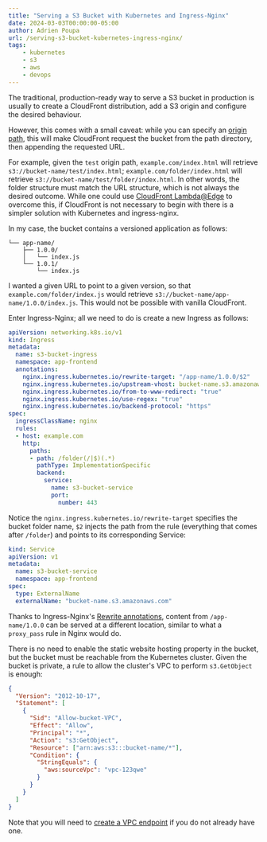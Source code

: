 ```yaml
---
title: "Serving a S3 Bucket with Kubernetes and Ingress-Nginx"
date: 2024-03-03T00:00:00-05:00
author: Adrien Poupa
url: /serving-s3-bucket-kubernetes-ingress-nginx/
tags:
    - kubernetes
    - s3
    - aws
    - devops
---
```


The traditional, production-ready way to serve a S3 bucket in production is usually to create a CloudFront distribution,
add a S3 origin and configure the desired behaviour.

However, this comes with a small caveat: while you can specify an 
[origin path](https://docs.aws.amazon.com/AmazonCloudFront/latest/DeveloperGuide/distribution-web-values-specify.html#DownloadDistValuesOriginPath), 
this will make CloudFront request the bucket from the path directory, then appending the requested URL.

For example, given the `test` origin path, `example.com/index.html` will retrieve `s3://bucket-name/test/index.html`;
`example.com/folder/index.html` will retrieve `s3://bucket-name/test/folder/index.html`. In other words, the folder structure
must match the URL structure, which is not always the desired outcome. 
While one could use [CloudFront Lambda@Edge](https://docs.aws.amazon.com/AmazonCloudFront/latest/DeveloperGuide/lambda-at-the-edge.html) 
to overcome this, if CloudFront is not necessary to begin with there is a simpler solution with Kubernetes and ingress-nginx.

In my case, the bucket contains a versioned application as follows:
```
└── app-name/
    ├── 1.0.0/
    │   └── index.js
    └── 1.0.1/
        └── index.js
```

I wanted a given URL to point to a given version, so that `example.com/folder/index.js` would retrieve
`s3://bucket-name/app-name/1.0.0/index.js`. This would not be possible with vanilla CloudFront.

Enter Ingress-Nginx; all we need to do is create a new Ingress as follows:
```yaml
apiVersion: networking.k8s.io/v1
kind: Ingress
metadata:
  name: s3-bucket-ingress
  namespace: app-frontend
  annotations:
    nginx.ingress.kubernetes.io/rewrite-target: "/app-name/1.0.0/$2"
    nginx.ingress.kubernetes.io/upstream-vhost: bucket-name.s3.amazonaws.com
    nginx.ingress.kubernetes.io/from-to-www-redirect: "true"
    nginx.ingress.kubernetes.io/use-regex: "true"
    nginx.ingress.kubernetes.io/backend-protocol: "https"
spec:
  ingressClassName: nginx
  rules:
  - host: example.com
    http:
      paths:
      - path: /folder(/|$)(.*)
        pathType: ImplementationSpecific
        backend:
          service:
            name: s3-bucket-service
            port:
              number: 443
```
Notice the `nginx.ingress.kubernetes.io/rewrite-target` specifies the bucket folder name, `$2` injects the path from the
rule (everything that comes after `/folder`) and points to its corresponding Service:
```yaml
kind: Service
apiVersion: v1
metadata:
  name: s3-bucket-service
  namespace: app-frontend
spec:
  type: ExternalName
  externalName: "bucket-name.s3.amazonaws.com"
```

Thanks to Ingress-Nginx's [Rewrite annotations](https://kubernetes.github.io/ingress-nginx/examples/rewrite/), content
from `/app-name/1.0.0` can be served at a different location, similar to what a `proxy_pass` rule in Nginx would do.

There is no need to enable the static website hosting property in the bucket, but the bucket must be reachable from
the Kubernetes cluster. Given the bucket is private, a rule to allow the cluster's VPC to perform `s3.GetObject` is enough:

```json
{
  "Version": "2012-10-17",
  "Statement": [
    {
      "Sid": "Allow-bucket-VPC",
      "Effect": "Allow",
      "Principal": "*",
      "Action": "s3:GetObject",
      "Resource": ["arn:aws:s3:::bucket-name/*"],
      "Condition": {
        "StringEquals": {
          "aws:sourceVpc": "vpc-123qwe"
        }
      }
    }
  ]
}
```

Note that you will need to [create a VPC endpoint](https://docs.aws.amazon.com/vpc/latest/privatelink/vpc-endpoints-s3.html) if you do not already have one.